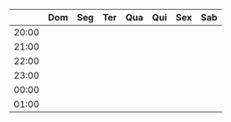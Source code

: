 | | Dom | Seg | Ter | Qua | Qui | Sex | Sab
-- | --- | --- | --- | --- | --- | --- | ---
20:00 | | | | | | | 
21:00 | | | | | | | 
22:00 | | | | | | | 
23:00 | | | | | | | 
00:00 | | | | | | | 
01:00 | | | | | | | 
